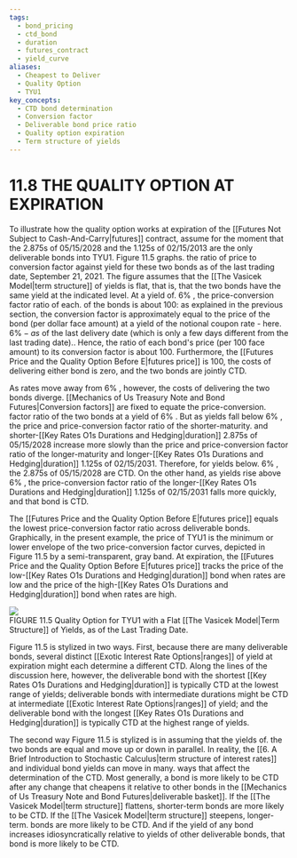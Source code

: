 ```yaml
---
tags:
  - bond_pricing
  - ctd_bond
  - duration
  - futures_contract
  - yield_curve
aliases:
  - Cheapest to Deliver
  - Quality Option
  - TYU1
key_concepts:
  - CTD bond determination
  - Conversion factor
  - Deliverable bond price ratio
  - Quality option expiration
  - Term structure of yields
---
```


# 11.8 THE QUALITY OPTION AT EXPIRATION  

To illustrate how the quality option works at expiration of the [[Futures Not Subject to Cash-And-Carry|futures]] contract, assume for the moment that the 2.875s of 05/15/2028 and the 1.125s of 02/15/2013 are the only deliverable bonds into TYU1. Figure 11.5 graphs. the ratio of price to conversion factor against yield for these two bonds as of the last trading date, September 21, 2021. The figure assumes that the [[The Vasicek Model|term structure]] of yields is flat, that is, that the two bonds have the same yield at the indicated level. At a yield of. $6\%$ , the price-conversion factor ratio of each. of the bonds is about 100: as explained in the previous section, the conversion factor is approximately equal to the price of the bond (per dollar face amount) at a yield of the notional coupon rate - here. $6\%-a s$ of the last delivery date (which is only a few days different from the last trading date).. Hence, the ratio of each bond's price (per 100 face amount) to its conversion factor is about 100. Furthermore, the [[Futures Price and the Quality Option Before E|futures price]] is 100, the costs of delivering either bond is zero, and the two bonds are jointly CTD.  

As rates move away from $6\%$ , however, the costs of delivering the two bonds diverge. [[Mechanics of Us Treasury Note and Bond Futures|Conversion factors]] are fixed to equate the price-conversion. factor ratio of the two bonds at a yield of $6\%$ . But as yields fall below $6\%$ , the price and price-conversion factor ratio of the shorter-maturity. and shorter-[[Key Rates O1s Durations and Hedging|duration]] 2.875s of 05/15/2028 increase more slowly than the price and price-conversion factor ratio of the longer-maturity and longer-[[Key Rates O1s Durations and Hedging|duration]] 1.125s of 02/15/2031. Therefore, for yields below. $6\%$ , the 2.875s of 05/15/2028 are CTD. On the other hand, as yields rise above $6\%$ , the price-conversion factor ratio of the longer-[[Key Rates O1s Durations and Hedging|duration]] 1.125s of 02/15/2031 falls more quickly, and that bond is CTD.  

The [[Futures Price and the Quality Option Before E|futures price]] equals the lowest price-conversion factor ratio across deliverable bonds. Graphically, in the present example, the price of TYU1 is the minimum or lower envelope of the two price-conversion factor curves, depicted in Figure 11.5 by a semi-transparent, gray band. At expiration, the [[Futures Price and the Quality Option Before E|futures price]] tracks the price of the low-[[Key Rates O1s Durations and Hedging|duration]] bond when rates are low and the price of the high-[[Key Rates O1s Durations and Hedging|duration]] bond when rates are high.  

![](0955e3004faf5b9315b4f05c07de13f4ecd9ed33e2418edbcd2fa616c517ca58.jpg)  
FIGURE 11.5 Quality Option for TYU1 with a Flat [[The Vasicek Model|Term Structure]] of Yields, as of the Last Trading Date.  

Figure 11.5 is stylized in two ways. First, because there are many deliverable bonds, several distinct [[Exotic Interest Rate Options|ranges]] of yield at expiration might each determine a different CTD. Along the lines of the discussion here, however, the deliverable bond with the shortest [[Key Rates O1s Durations and Hedging|duration]] is typically CTD at the lowest range of yields; deliverable bonds with intermediate durations might be CTD at intermediate [[Exotic Interest Rate Options|ranges]] of yield; and the deliverable bond with the longest [[Key Rates O1s Durations and Hedging|duration]] is typically CTD at the highest range of yields.  

The second way Figure 11.5 is stylized is in assuming that the yields of. the two bonds are equal and move up or down in parallel. In reality, the [[6. A Brief Introduction to Stochastic Calculus|term structure of interest rates]] and individual bond yields can move in many. ways that affect the determination of the CTD. Most generally, a bond is more likely to be CTD after any change that cheapens it relative to other bonds in the [[Mechanics of Us Treasury Note and Bond Futures|deliverable basket]]. If the [[The Vasicek Model|term structure]] flattens, shorter-term bonds are more likely to be CTD. If the [[The Vasicek Model|term structure]] steepens, longer-term. bonds are more likely to be CTD. And if the yield of any bond increases idiosyncratically relative to yields of other deliverable bonds, that bond is more likely to be CTD.  